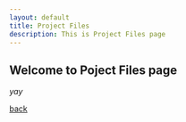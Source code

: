 ```yaml
---
layout: default
title: Project Files
description: This is Project Files page
---
```


## Welcome to Poject Files page

_yay_

[back](./)
